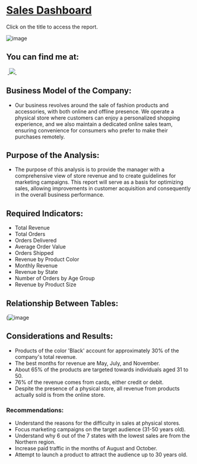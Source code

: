 # [Sales Dashboard](https://app.powerbi.com/groups/me/reports/d745d77d-07be-4c1d-9f85-d8de4857fbc2/ReportSection?experience=power-bi)

Click on the title to access the report.

![image](https://github.com/BrunoFelipeCB/Vendas/assets/99086238/f0b8786d-c7b2-4de4-9090-cef0219ab578)



## You can find me at:
&nbsp;<a href="https://www.linkedin.com/in/brunofcb/">
  <img src="https://img.shields.io/badge/linkedin-%230077B5.svg?style=for-the-badge&logo=linkedin&logoColor=white">
</a>&nbsp;

## Business Model of the Company:
-  Our business revolves around the sale of fashion products and accessories, with both online and offline presence. We operate a physical store where customers can enjoy a personalized shopping experience, and we also maintain a dedicated online sales team, ensuring convenience for consumers who prefer to make their purchases remotely.
## Purpose of the Analysis:
- The purpose of this analysis is to provide the manager with a comprehensive view of store revenue and to create guidelines for marketing campaigns. This report will serve as a basis for optimizing sales, allowing improvements in customer acquisition and consequently in the overall business performance.
## Required Indicators:
- Total Revenue
- Total Orders
- Orders Delivered
- Average Order Value
- Orders Shipped
- Revenue by Product Color
- Monthly Revenue
- Revenue by State
- Number of Orders by Age Group
- Revenue by Product Size
  
## Relationship Between Tables:
(![image](https://github.com/BrunoFelipeCB/Vendas/assets/99086238/c834404c-2144-419f-80bc-58edbce4e40d)


## Considerations and Results:
- Products of the color 'Black' account for approximately 30% of the company's total revenue.
- The best months for revenue are May, July, and November.
- About 65% of the products are targeted towards individuals aged 31 to 50.
- 76% of the revenue comes from cards, either credit or debit.
- Despite the presence of a physical store, all revenue from products actually sold is from the online store.
### Recommendations:
- Understand the reasons for the difficulty in sales at physical stores.
- Focus marketing campaigns on the target audience (31-50 years old).
- Understand why 6 out of the 7 states with the lowest sales are from the Northern region.
- Increase paid traffic in the months of August and October.
- Attempt to launch a product to attract the audience up to 30 years old.
